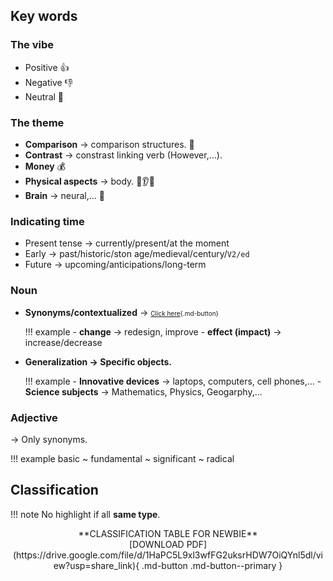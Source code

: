 ## Key words
### The vibe
- Positive 👍
- Negative 👎
- Neutral 👐
### The theme
- **Comparison** $\rightarrow$ comparison structures. 💁
- **Contrast** $\rightarrow$ constrast linking verb (However,...).
- **Money** 💰
- **Physical aspects** $\rightarrow$ body. 👄👂👀
- **Brain** $\rightarrow$ neural,... 🧠
### Indicating time
- Present tense $\rightarrow$ currently/present/at the moment
- Early $\rightarrow$ past/historic/ston age/medieval/century/``V2/ed``
- Future $\rightarrow$ upcoming/anticipations/long-term
### Noun
- **Synonyms/contextualized** $\rightarrow$ <font size="1">[Click here](../synonyms/index.md){.md-button}</font>
    
    !!! example
        - **change** $\rightarrow$ redesign, improve
        - **effect (impact)** $\rightarrow$ increase/decrease

- **Generalization $\rightarrow$ Specific objects.**
    
    !!! example
        - **Innovative devices** $\rightarrow$ laptops, computers, cell phones,...
        - **Science subjects** $\rightarrow$ Mathematics, Physics, Geogarphy,...

### Adjective

$\rightarrow$ Only synonyms.

!!! example
    basic ~ fundamental ~ significant ~ radical

## Classification
!!! note
    No highlight if all **same type**.

<center>**CLASSIFICATION TABLE FOR NEWBIE**<center/>

<center> [DOWNLOAD PDF](https://drive.google.com/file/d/1HaPC5L9xl3wfFG2uksrHDW7OiQYnl5dl/view?usp=share_link){ .md-button .md-button--primary } <center/>